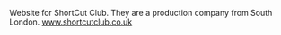 Website for ShortCut Club.  They are a production company from South London.  www.shortcutclub.co.uk

